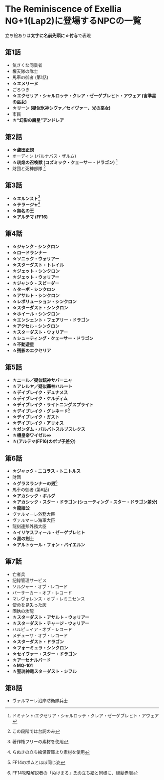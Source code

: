 # The Reminiscence of Exellia NG+1(Lap2)に登場するNPCの一覧
立ち絵ありは**太字に名前先頭に☆付与**で表現
[^注1]:ドミナント:エクセリア・シャルロッテ・クレア・ゼーゲブレヒト・アウェア
[^注2]:この段階では台詞のみ
[^注3]:著作権フリーの素材を使用
[^注4]:らぬきの立ち絵保管庫より素材を使用
[^注5]:FF14のボムとほぼ同じ姿
[^注6]:FF14攻略解説者の「ぬけまる」氏の立ち絵と同様に、緑髪赤眼

## 第1話
* 気さくな同乗者
* 権天隊の隊士
* 馬車の御者 (第1話)
* **☆エメリーヌ**
* ごろつき
* **☆エクセリア・シャルロッテ・クレア・ゼーゲブレヒト・アウェア (宙準星の巫女)**
* **☆リーン (疑似氷神シヴァ／セイヴァー、光の巫女)**
* 市民
* **☆“幻影の魔星”アンドレア**
## 第2話
* **☆蘆田正規**
* オーディン (バルナバス・ザルム)
* **☆珖焔の召喚獣 (コズミック・クェーサー・ドラゴン)** [^注1]
* 財団と死神部隊 [^注2]
## 第3話
* **☆エルンスト**[^注3]
* **☆テラージャ**[^注4]
* **☆無名の王**
* **☆アルテマ (FF16)**
## 第4話
* **☆ジャンク・シンクロン**
* **☆ロードランナー**
* **☆ソニック・ウォリアー**
* **☆スターダスト・トレイル**
* **☆ジェット・シンクロン**
* **☆ジェット・ウォリアー**
* **☆ジャンク・スピーダー**
* **☆ターボ・シンクロン**
* **☆アサルト・シンクロン**
* **☆レボリューション・シンクロン**
* **☆スターダスト・シンクロン**
* **☆ホイール・シンクロン**
* **☆エンシェント・フェアリー・ドラゴン**
* **☆アクセル・シンクロン**
* **☆スターダスト・ウォリアー**
* **☆シューティング・クェーサー・ドラゴン**
* **☆不動遊星**
* **☆残影のエクセリア**
## 第5話
* **☆ニール／疑似銃神サバーニャ**
* **☆アレルヤ／疑似轟神ハルート**
* **☆デイブレイク・デュナメス**
* **☆デイブレイク・ケルディム**
* **☆デイブレイク・ライトニングスプライト**
* **☆デイブレイク・グレネード**[^注5]
* **☆デイブレイク・ガスト**
* **☆デイブレイク・アリオス**
* **☆ガンダム・バルバトスルプスレクス**
* **☆機皇帝ワイゼル∞**
* **☆(アルテマ(FF16)のポプ子差分)**
## 第6話
* **☆ジャック・ニコラス・トニトルス**
* 財団
* **☆グラスランナーの男**[^注6]
* 馬車の御者 (第6話)
* **☆アカシック・ボルグ**
* **☆アカシック・スター・ドラゴン (シューティング・スター・ドラゴン差分)**
* **☆龍姫公**
* ヴァルマーレ外務大臣
* ヴァルマーレ海軍大臣
* 龍刻連邦外務大臣
* **☆イリヤスフィール・ゼーゲブレヒト**
* **☆黒の剣士**
* **☆アルトゥール・フォン・バイエルン**
## 第7話
* 亡者兵
* 記録管理サービス
* ソルジャー・オブ・レコード
* バーサーカー・オブ・レコード
* マレヴォレンス・オブ・レミニセンス
* 使命を見失った灰
* 固執の氷龍
* **☆スターダスト・アサルト・ウォリアー**
* **☆スターダスト・チャージ・ウォリアー**
* ハルピュイア・オブ・レコード
* メデューサ・オブ・レコード
* **☆スターダスト・ドラゴン**
* **☆フォーミュラ・シンクロン**
* **☆セイヴァー・スター・ドラゴン**
* **☆アーセナルバード**
* **☆MQ-101**
* **☆聖珖神竜スターダスト・シフル**
## 第8話
* ヴァルマーレ沿岸防衛隊兵士
